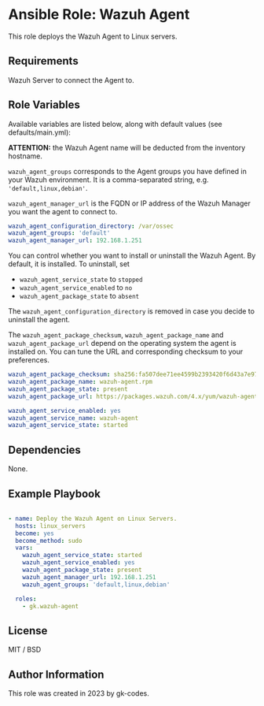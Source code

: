 Ansible Role: Wazuh Agent
=========

This role deploys the Wazuh Agent to Linux servers.

Requirements
------------

Wazuh Server to connect the Agent to.

Role Variables
--------------

Available variables are listed below, along with default values (see defaults/main.yml):

**ATTENTION:** the Wazuh Agent name will be deducted from the inventory hostname.

`wazuh_agent_groups` corresponds to the Agent groups you have defined in your Wazuh environment. It is a comma-separated string, e.g. `'default,linux,debian'`.

`wazuh_agent_manager_url` is the FQDN or IP address of the Wazuh Manager you want the agent to connect to.

```yml
wazuh_agent_configuration_directory: /var/ossec
wazuh_agent_groups: 'default'
wazuh_agent_manager_url: 192.168.1.251
```

You can control whether you want to install or uninstall the Wazuh Agent. By default, it is installed. To uninstall, set 

- `wazuh_agent_service_state` to `stopped`
- `wazuh_agent_service_enabled` to `no`
- `wazuh_agent_package_state` to `absent`

The `wazuh_agent_configuration_directory` is removed in case you decide to uninstall the agent.

The `wazuh_agent_package_checksum`, `wazuh_agent_package_name` and `wazuh_agent_package_url` depend on the operating system the agent is installed on. You can tune the URL and corresponding checksum to your preferences.

```yml
wazuh_agent_package_checksum: sha256:fa507dee71ee4599b2393420f6d43a7e978f559e6db8987f3ad817ed2924532e
wazuh_agent_package_name: wazuh-agent.rpm
wazuh_agent_package_state: present
wazuh_agent_package_url: https://packages.wazuh.com/4.x/yum/wazuh-agent-4.5.2-1.x86_64.rpm
```

```yml
wazuh_agent_service_enabled: yes
wazuh_agent_service_name: wazuh-agent
wazuh_agent_service_state: started
```

Dependencies
------------

None.

Example Playbook
----------------

```yml

- name: Deploy the Wazuh Agent on Linux Servers.
  hosts: linux_servers
  become: yes
  become_method: sudo
  vars:
    wazuh_agent_service_state: started
    wazuh_agent_service_enabled: yes
    wazuh_agent_package_state: present
    wazuh_agent_manager_url: 192.168.1.251
    wazuh_agent_groups: 'default,linux,debian'

  roles:
    - gk.wazuh-agent

```

License
-------

MIT / BSD

Author Information
------------------

This role was created in 2023 by gk-codes.
